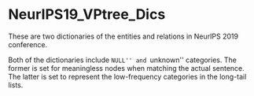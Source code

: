 # NeurIPS19_VPtree_Dics
These are two dictionaries of the entities and relations in NeurIPS 2019 conference.

Both of the dictionaries include ``NULL'' and ``unknown'' categories. The former is set for meaningless nodes when matching the actual sentence. The latter is set to represent the low-frequency categories in the long-tail lists.
